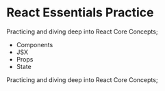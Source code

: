 # React Essentials Practice

Practicing and diving deep into React Core Concepts; 
- Components
- JSX
- Props
- State

Practicing and diving deep into React Core Concepts;

